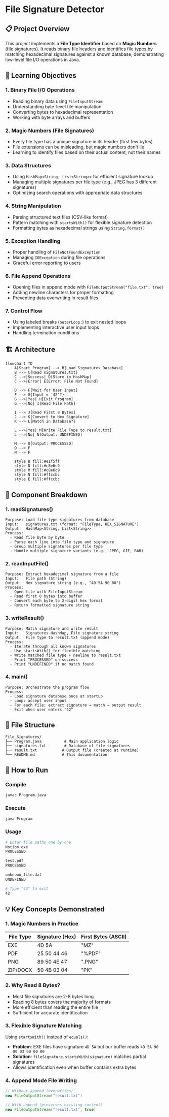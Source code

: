 # File Signature Detector

## 📋 Project Overview

This project implements a **File Type Identifier** based on **Magic Numbers** (file signatures). It reads binary file headers and identifies file types by matching hexadecimal signatures against a known database, demonstrating low-level file I/O operations in Java.

## 🎯 Learning Objectives

### 1. **Binary File I/O Operations**
- Reading binary data using `FileInputStream`
- Understanding byte-level file manipulation
- Converting bytes to hexadecimal representation
- Working with byte arrays and buffers

### 2. **Magic Numbers (File Signatures)**
- Every file type has a unique signature in its header (first few bytes)
- File extensions can be misleading, but magic numbers don't lie
- Learning to identify files based on their actual content, not their names

### 3. **Data Structures**
- Using `HashMap<String, List<String>>` for efficient signature lookup
- Managing multiple signatures per file type (e.g., JPEG has 3 different signatures)
- Optimizing search operations with appropriate data structures

### 4. **String Manipulation**
- Parsing structured text files (CSV-like format)
- Pattern matching with `startsWith()` for flexible signature detection
- Formatting bytes as hexadecimal strings using `String.format()`

### 5. **Exception Handling**
- Proper handling of `FileNotFoundException`
- Managing `IOException` during file operations
- Graceful error reporting to users

### 6. **File Append Operations**
- Opening files in append mode with `FileOutputStream("file.txt", true)`
- Adding newline characters for proper formatting
- Preventing data overwriting in result files

### 7. **Control Flow**
- Using labeled breaks (`outerLoop:`) to exit nested loops
- Implementing interactive user input loops
- Handling termination conditions

## 🏗️ Architecture

```mermaid
flowchart TD
    A[Start Program] --> B[Load Signatures Database]
    B --> C{Read signatures.txt}
    C -->|Success| D[Store in HashMap]
    C -->|Error| E[Error: File Not Found]
    
    D --> F[Wait for User Input]
    F --> G{Input = '42'?}
    G -->|Yes| H[Exit Program]
    G -->|No| I[Read File Path]
    
    I --> J[Read First 8 Bytes]
    J --> K[Convert to Hex Signature]
    K --> L{Match in Database?}
    
    L -->|Yes| M[Write File Type to result.txt]
    L -->|No| N[Output: UNDEFINED]
    
    M --> O[Output: PROCESSED]
    O --> F
    N --> F
    
    style B fill:#e1f5ff
    style D fill:#c8e6c9
    style M fill:#c8e6c9
    style N fill:#ffccbc
    style E fill:#ffccbc
```

## 🔧 Component Breakdown

### 1. **readSignatures()**
```
Purpose: Load file type signatures from database
Input:   signatures.txt (format: "FileType, HEX_SIGNATURE")
Output:  HashMap<String, List<String>>
Process:
  - Read file byte by byte
  - Parse each line into file type and signature
  - Group multiple signatures per file type
  - Handle multiple signature variants (e.g., JPEG, GIF, RAR)
```

### 2. **readInputFile()**
```
Purpose: Extract hexadecimal signature from a file
Input:   File path (String)
Output:  Hex signature string (e.g., "4D 5A 90 00")
Process:
  - Open file with FileInputStream
  - Read first 8 bytes into buffer
  - Convert each byte to 2-digit hex format
  - Return formatted signature string
```

### 3. **writeResult()**
```
Purpose: Match signature and write result
Input:   Signatures HashMap, File signature string
Output:  File type to result.txt (append mode)
Process:
  - Iterate through all known signatures
  - Use startsWith() for flexible matching
  - Write matched file type + newline to result.txt
  - Print "PROCESSED" on success
  - Print "UNDEFINED" if no match found
```

### 4. **main()**
```
Purpose: Orchestrate the program flow
Process:
  - Load signature database once at startup
  - Loop: accept user input
  - For each file: extract signature → match → output result
  - Exit when user enters "42"
```

## 📁 File Structure

```
File_Signatures/
├── Program.java          # Main application logic
├── signatures.txt        # Database of file signatures
├── result.txt           # Output file (created at runtime)
└── README.md            # This documentation
```

## 🚀 How to Run

### Compile
```bash
javac Program.java
```

### Execute
```bash
java Program
```

### Usage
```bash
# Enter file paths one by one
Notion.exe
PROCESSED

test.pdf
PROCESSED

unknown_file.dat
UNDEFINED

# Type "42" to exit
42
```

## 💡 Key Concepts Demonstrated

### 1. **Magic Numbers in Practice**
| File Type | Signature (Hex) | First Bytes (ASCII) |
|-----------|----------------|---------------------|
| EXE       | 4D 5A          | "MZ"                |
| PDF       | 25 50 44 46    | "%PDF"              |
| PNG       | 89 50 4E 47    | ".PNG"              |
| ZIP/DOCX  | 50 4B 03 04    | "PK"                |

### 2. **Why Read 8 Bytes?**
- Most file signatures are 2-8 bytes long
- Reading 8 bytes covers the majority of formats
- More efficient than reading the entire file
- Sufficient for accurate identification

### 3. **Flexible Signature Matching**
Using `startsWith()` instead of `equals()`:
- **Problem**: EXE files have signature `4D 5A` but our buffer reads `4D 5A 90 00 03 00 00 00`
- **Solution**: `fileSignature.startsWith(signature)` matches partial signatures
- Allows identification even when buffer contains extra bytes

### 4. **Append Mode File Writing**
```java
// Without append (overwrites)
new FileOutputStream("result.txt")

// With append (preserves existing content)
new FileOutputStream("result.txt", true)
```